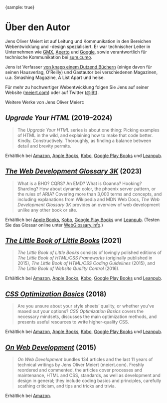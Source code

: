 {sample: true}
# Über den Autor

Jens Oliver Meiert ist auf Leitung und Kommunikation in den Bereichen Webentwicklung und -design spezialisiert. Er war technischer Leiter in Unternehmen wie [GMX](https://gmx.de/), [Aperto](https://www.aperto.com/) und [Google](https://www.google.com/), sowie verantwortlich für technische Kommunikation bei [sum.cumo](https://web.archive.org/web/20190626002536/https://www.sumcumo.com/).

Jens ist Verfasser [von knapp einem Dutzend Büchern](https://www.goodreads.com/author/list/13623828.Jens_Oliver_Meiert) (einige davon für seinen Hausverlag, O’Reilly) und Gastautor bei verschiedenen Magazinen, u.a. Smashing Magazine, A List Apart und heise.

Für mehr zu hochwertiger Webentwicklung folgen Sie Jens auf seiner Website ([meiert.com](https://meiert.com/)) oder auf Twitter ([@j9t](https://x.com/j9t)).

Weitere Werke von Jens Oliver Meiert:

## _Upgrade Your HTML_ (2019–2024)

> The _Upgrade Your HTML_ series is about one thing: Picking examples of HTML in the wild, and explaining how to make that code better. Kindly. Constructively. Thoroughly, as finding a balance between detail and brevity permits.

Erhältlich bei [Amazon](https://www.amazon.de/dp/B0B4SD84B2/), [Apple Books](https://books.apple.com/de/book-series/upgrade-your-html/id1569607037), [Kobo](https://www.kobo.com/de/de/series/upgrade-your-html), [Google Play Books](https://play.google.com/store/books/series?id=5AksGwAAABDJEM) und [Leanpub](https://leanpub.com/b/upgrade-your-html-1-5).

## [_The Web Development Glossary 3K_](https://meiert.com/de/publications/books/the-web-development-glossary-3k/) (2023)

> What is a BHO? CQRS? An EMD? What is Goanna? Hooking? Sharding? How about dynamic color, the phoenix server pattern, or the rules of ARIA? Covering more than 3,000 terms and concepts, and including explanations from Wikipedia and MDN Web Docs, _The Web Development Glossary 3K_ provides an overview of web development unlike any other book or site.

Erhältlich bei [Apple Books](https://books.apple.com/de/book/the-web-development-glossary-3k/id6453522940?ls=1), [Kobo](https://www.kobo.com/de/de/ebook/the-web-development-glossary-3k), [Google Play Books](https://play.google.com/store/books/details?id=eFHNEAAAQBAJ) und [Leanpub](https://leanpub.com/web-development-glossary-3k). (Testen Sie das Glossar online unter [WebGlossary.info](https://webglossary.info/).)

## [_The Little Book of Little Books_](https://meiert.com/de/publications/books/the-little-book-of-little-books/) (2021)

> _The Little Book of Little Books_ consists of lovingly polished editions of _The Little Book of HTML/CSS Frameworks_ (originally published in 2015), _The Little Book of HTML/CSS Coding Guidelines_ (2015), and _The Little Book of Website Quality Control_ (2016).

Erhältlich bei [Amazon](https://www.amazon.de/dp/B09LLFH2RY/), [Apple Books](https://books.apple.com/de/book/the-little-book-of-little-books/id1596573542?ls=1), [Kobo](https://www.kobo.com/de/de/ebook/the-little-book-of-little-books), [Google Play Books](https://play.google.com/store/books/details?id=H3dOEAAAQBAJ) und [Leanpub](https://leanpub.com/little-books).

## [_CSS Optimization Basics_](https://meiert.com/de/publications/books/css-optimization-basics/) (2018)

> Are you unsure about your style sheets’ quality, or whether you’ve maxed out your options? _CSS Optimization Basics_ covers the necessary mindsets, discusses the main optimization methods, and presents useful resources to write higher-quality CSS.

Erhältlich bei [Amazon](https://www.amazon.de/dp/B07TVW1ZT8/), [Apple Books](https://books.apple.com/de/book/css-optimization-basics/id1571260941?ls=1), [Kobo](https://www.kobo.com/de/de/ebook/css-optimization-basics), [Google Play Books](https://play.google.com/store/books/details/Jens_Oliver_Meiert_CSS_Optimization_Basics?id=xgTfDwAAQBAJ) und [Leanpub](https://leanpub.com/css-optimization-basics).

## [_On Web Development_](https://meiert.com/de/publications/books/on-web-development/) (2015)

> _On Web Development_ bundles 134 articles and the last 11 years of technical writings by Jens Oliver Meiert (meiert.com). Freshly reordered and commented, the articles cover processes and maintenance, HTML and CSS, standards, as well as development and design in general; they include coding basics and principles, carefully scathing criticism, and tips and tricks and trivia.

Erhältlich bei [Amazon](https://www.amazon.de/dp/B010PQPT90/).
